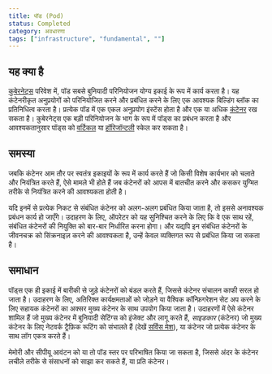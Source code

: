 ```yaml
---
title: पॉड (Pod)
status: Completed
category: अवधारणा
tags: ["infrastructure", "fundamental", ""]
---
```


## यह क्या है

[कुबेरनेट्स](/kubernetes/) परिवेश में, पॉड सबसे बुनियादी परिनियोजन योग्य इकाई के रूप में कार्य करता है।
यह कंटेनरीकृत अनुप्रयोगों को परिनियोजित करने और प्रबंधित करने के लिए एक आवश्यक बिल्डिंग ब्लॉक का प्रतिनिधित्व करता है।
प्रत्येक पॉड में एक एकल अनुप्रयोग इंस्टेंस होता है और एक या अधिक [कंटेनर](/container/) रख सकता है।
कुबेरनेट्स एक बड़ी परिनियोजन के भाग के रूप में पॉड्स का प्रबंधन करता है और आवश्यकतानुसार पॉड्स को [वर्टिकल](/vertical-scaling/) या [हॉरिजॉन्टली](/horizontal-scaling/) स्केल कर सकता है।

## समस्या

जबकि कंटेनर आम तौर पर स्वतंत्र इकाइयों के रूप में कार्य करते हैं जो किसी विशेष कार्यभार को चलाते और नियंत्रित करते हैं,
ऐसे मामले भी होते हैं जब कंटेनरों को आपस में बातचीत करने और कसकर युग्मित तरीके से नियंत्रित करने की आवश्यकता होती है।

यदि इनमें से प्रत्येक निकट से संबंधित कंटेनर को अलग-अलग प्रबंधित किया जाता है, तो इससे अनावश्यक प्रबंधन कार्य हो जाएँगे।
उदाहरण के लिए, ऑपरेटर को यह सुनिश्चित करने के लिए कि वे एक साथ रहें, संबंधित कंटेनरों की नियुक्ति को बार-बार निर्धारित करना होगा।
और यद्यपि इन संबंधित कंटेनरों के जीवनचक्र को सिंक्रनाइज़ करने की आवश्यकता है, उन्हें केवल व्यक्तिगत रूप से प्रबंधित किया जा सकता है।

## समाधान

पॉड्स एक ही इकाई में बारीकी से जुड़े कंटेनरों को बंडल करते हैं, जिससे कंटेनर संचालन काफी सरल हो जाता है।
उदाहरण के लिए, अतिरिक्त कार्यक्षमताओं को जोड़ने या वैश्विक कॉन्फ़िगरेशन सेट अप करने के लिए सहायक कंटेनरों का अक्सर मुख्य कंटेनर के साथ उपयोग किया जाता है। 
उदाहरणों में ऐसे कंटेनर शामिल हैं जो मुख्य कंटेनर में बुनियादी सेटिंग्स को इंजेक्ट और लागू करते हैं, _साइडकार_ (कंटेनर) जो मुख्य कंटेनर के लिए नेटवर्क ट्रैफ़िक रूटिंग को संभालते हैं (देखें [सर्विस मेश](/service-mesh/)), या कंटेनर जो प्रत्येक कंटेनर के साथ लॉग एकत्र करते हैं। 

मेमोरी और सीपीयू आवंटन को या तो पॉड स्तर पर परिभाषित किया जा सकता है, जिससे अंदर के कंटेनर लचीले तरीके से संसाधनों को साझा कर सकते हैं, या प्रति कंटेनर।